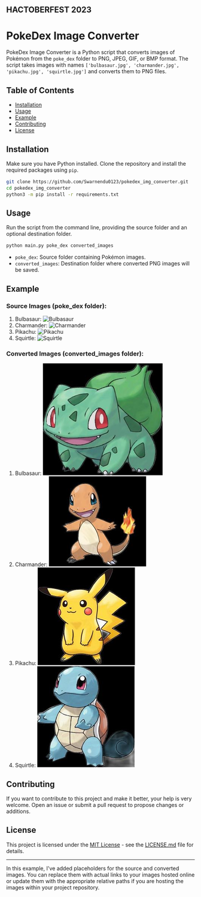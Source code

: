 ## HACTOBERFEST 2023

# PokeDex Image Converter

PokeDex Image Converter is a Python script that converts images of Pokémon from the `poke_dex` folder to PNG, JPEG, GIF, or BMP format. The script takes images with names `['bulbasaur.jpg', 'charmander.jpg', 'pikachu.jpg', 'squirtle.jpg']` and converts them to PNG files.

## Table of Contents

- [Installation](#installation)
- [Usage](#usage)
- [Example](#example)
- [Contributing](#contributing)
- [License](#license)

## Installation

Make sure you have Python installed. Clone the repository and install the required packages using `pip`.

```bash
git clone https://github.com/Swarnendu0123/pokedex_img_converter.git
cd pokedex_img_converter
python3 -m pip install -r requirements.txt
```

## Usage

Run the script from the command line, providing the source folder and an optional destination folder.

```bash
python main.py poke_dex converted_images
```

- `poke_dex`: Source folder containing Pokémon images.
- `converted_images`: Destination folder where converted PNG images will be saved.

## Example

### Source Images (poke_dex folder):

1. Bulbasaur:
![Bulbasaur](poke_dex/bulbasaur.jpg)
2. Charmander:
![Charmander](poke_dex/charmander.jpg)
3. Pikachu:
![Pikachu](poke_dex/pikachu.jpg)
4. Squirtle:
![Squirtle](poke_dex/squirtle.jpg)

### Converted Images (converted_images folder):

1. Bulbasaur:
![Bulbasaur Converted](converted_images/bulbasaur_bgremoved.jpeg)
2. Charmander:
![Charmander Converted](converted_images/charmander_bgremoved.jpeg)
3. Pikachu:
![Pikachu Converted](converted_images/pikachu_bgremoved.jpeg)
4. Squirtle:
![Squirtle Converted](converted_images/squirtle_bgremoved.jpeg)

## Contributing

If you want to contribute to this project and make it better, your help is very welcome. Open an issue or submit a pull request to propose changes or additions.

## License

This project is licensed under the [MIT License](LICENSE.md) - see the [LICENSE.md](LICENSE.md) file for details.

---

In this example, I've added placeholders for the source and converted images. You can replace them with actual links to your images hosted online or update them with the appropriate relative paths if you are hosting the images within your project repository.
